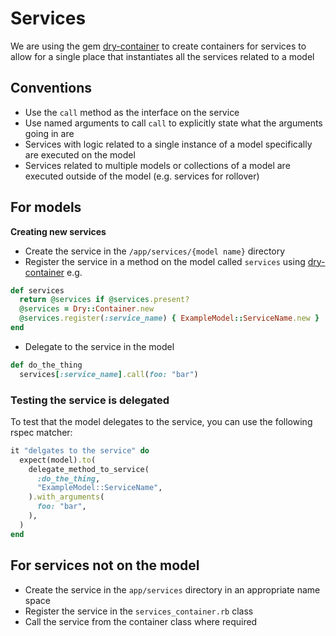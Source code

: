 # Services

We are using the gem [dry-container][dry-container] to create containers for services to allow for
a single place that instantiates all the services related to a model

## Conventions

- Use the `call` method as the interface on the service
- Use named arguments to call `call` to explicitly state what the arguments going in are
- Services with logic related to a single instance of a model specifically are executed on the model
- Services related to multiple models or collections of a model are executed outside of the model (e.g. 
services for rollover)

## For models

**Creating new services**

- Create the service in the `/app/services/{model name}` directory
- Register the service in a method on the model called `services` using [dry-container][dry-container] e.g.

```ruby
def services
  return @services if @services.present?
  @services = Dry::Container.new
  @services.register(:service_name) { ExampleModel::ServiceName.new }
end
```

- Delegate to the service in the model

```ruby
def do_the_thing
  services[:service_name].call(foo: "bar")
```

### Testing the service is delegated

To test that the model delegates to the service, you can use the following rspec matcher:

```ruby
it "delgates to the service" do
  expect(model).to(
    delegate_method_to_service(
      :do_the_thing,
      "ExampleModel::ServiceName",
    ).with_arguments(
      foo: "bar",
    ),
  )
end
```

## For services not on the model

- Create the service in the `app/services` directory in an appropriate name space
- Register the service in the `services_container.rb` class
- Call the service from the container class where required

[dry-container]: https://dry-rb.org/gems/dry-container/0.8/

